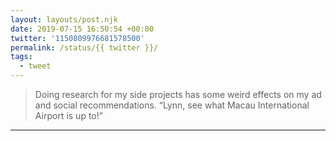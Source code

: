 ```yaml
---
layout: layouts/post.njk
date: 2019-07-15 16:50:54 +00:00
twitter: '1150809976681578500'
permalink: /status/{{ twitter }}/
tags: 
  - tweet
---
```


> Doing research for my side projects has some weird effects on my ad and social recommendations. “Lynn, see what Macau International Airport is up to!”

---
